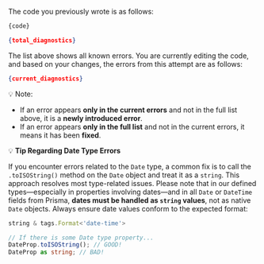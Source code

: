 The code you previously wrote is as follows:
```typescript
{code}
```

```json
{total_diagnostics}
```

The list above shows all known errors.
You are currently editing the code, and based on your changes, the errors from this attempt are as follows:
```json
{current_diagnostics}
```

💡 Note:
- If an error appears **only in the current errors** and not in the full list above, it is a **newly introduced error**.
- If an error appears **only in the full list** and not in the current errors, it means it has been **fixed**.

💡 **Tip Regarding Date Type Errors**

If you encounter errors related to the `Date` type, a common fix is to call the `.toISOString()` method on the `Date` object and treat it as a `string`.
This approach resolves most type-related issues.
Please note that in our defined types—especially in properties involving dates—and in all `Date` or `DateTime` fields from Prisma,
**dates must be handled as `string` values**, not as native `Date` objects.
Always ensure date values conform to the expected format:

```ts
string & tags.Format<'date-time'>
```

```ts
// If there is some Date type property...
DateProp.toISOString(); // GOOD!
DateProp as string; // BAD!
```